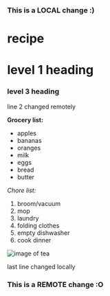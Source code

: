 ### This is a LOCAL change :)
# recipe

# level 1 heading

### level 3 heading

line 2 changed remotely

**Grocery list:**
- apples
- bananas
- oranges
- milk
- eggs
- bread
- butter

*Chore list:*
1. broom/vacuum
2. mop
3. laundry
4. folding clothes
5. empty dishwasher
6. cook dinner

![image of tea](/recipe)

last line changed locally
### This is a REMOTE change :O
